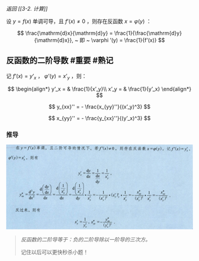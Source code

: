 *返回 [[3-2. 计算]]*

设 $y=f(x)$ 单调可导，且 $f’(x)\ne 0$ ，则存在反函数 $x=\varphi(y)$ ：

$$
\frac{\mathrm{d}x}{\mathrm{d}y} = \frac{1}{\frac{\mathrm{d}y}{\mathrm{d}x}}, ~ 即 ~ \varphi ’(y) = \frac{1}{f’(x)}
$$

## 反函数的二阶导数 #重要  #熟记 


记 $f’(x) = y’_x$ ， $\varphi ’(y) = x’_y$ ，则：

$$
\begin{align*}
 y’_x = & \frac{1}{x’_y}\\
 x’_y = & \frac{1}{y’_x}
\end{align*}
$$ 

$$
y_{xx}'' =  - \frac{x_{yy}''}{(x’_y)^3}
$$

$$
x_{yy}'' =  - \frac{y_{xx}''}{(y’_x)^3}
$$ 

### 推导

![erjie](/assets/fan2jie.jpg)

> *反函数的二阶导等于：负的二阶导除以一阶导的三次方。*
> 
> 记住以后可以更快秒杀小题！